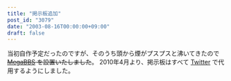 ```yaml
---
title: "掲示板追加"
post_id: "3079"
date: "2003-08-16T00:00:00+09:00"
draft: false
---
```



当初自作予定だったのですが、そのうち頭から煙がプスプスと沸いてきたので <del>[MegaBBS](http://www.megabbs.com/) を設置いたしました</del>。 2010年4月より、掲示板はすべて [Twitter](https://twitter.com/danmaq) で代用するようにしました。
